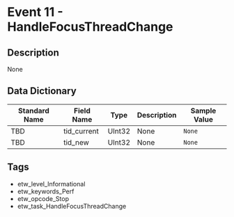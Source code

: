 # Event 11 - HandleFocusThreadChange

## Description
None

## Data Dictionary
|Standard Name|Field Name|Type|Description|Sample Value|
|---|---|---|---|---|
|TBD|tid_current|UInt32|None|`None`|
|TBD|tid_new|UInt32|None|`None`|

## Tags
* etw_level_Informational
* etw_keywords_Perf
* etw_opcode_Stop
* etw_task_HandleFocusThreadChange